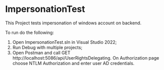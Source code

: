 # ImpersonationTest
This Project tests impersonation of windows account on backend.

To run do the following:
1. Open ImpersonationTest.sln in Visual Studio 2022;
2. Run Debug with multiple projects;
3. Open Postman and call GET http://localhost:5086/api/UserRightsDelegating. 
On Authorization page choose NTLM Authorization and enter user AD credentials.


